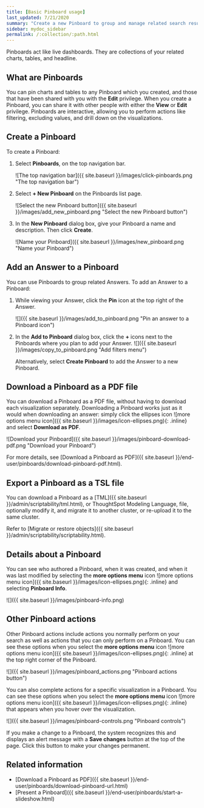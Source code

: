 ```yaml
---
title: [Basic Pinboard usage]
last_updated: 7/21/2020
summary: "Create a new Pinboard to group and manage related search results. Pinboards are the ThoughtSpot term for a dashboard."
sidebar: mydoc_sidebar
permalink: /:collection/:path.html
---
```

Pinboards act like live dashboards. They are collections of your related charts, tables, and headline.

## What are Pinboards

You can pin charts and tables to any Pinboard which you created, and those that have been shared with you with the **Edit** privilege. When you create a Pinboard, you can share it with other people with either the **View** or **Edit** privilege. Pinboards are interactive, allowing you to perform actions like filtering, excluding values, and drill down on the visualizations.


## Create a Pinboard

To create a Pinboard:

1. Select **Pinboards**, on the top navigation bar.

     ![The top navigation bar]({{ site.baseurl }}/images/click-pinboards.png "The top navigation bar")

2. Select **+ New Pinboard** on the Pinboards list page.

     ![Select the new Pinboard button]({{ site.baseurl }}/images/add_new_pinboard.png "Select the new Pinboard button")

3. In the **New Pinboard** dialog box, give your Pinboard a name and description. Then click **Create**.

     ![Name your Pinboard]({{ site.baseurl }}/images/new_pinboard.png "Name your Pinboard")

## Add an Answer to a Pinboard

You can use Pinboards to group related Answers. To add
an Answer to a Pinboard:

1. While viewing your Answer, click the **Pin** icon at the top right of the Answer.

    ![]({{ site.baseurl }}/images/add_to_pinboard.png "Pin an answer to a Pinboard icon")

2. In the **Add to Pinboard** dialog box, click the **+** icons next to the Pinboards where you plan to add your Answer.
    ![]({{ site.baseurl }}/images/copy_to_pinboard.png "Add filters menu")

    Alternatively, select **Create Pinboard** to add the  Answer to a new Pinboard.

## Download a Pinboard as a PDF file

You can download a Pinboard as a PDF file, without having to download each visualization separately. Downloading a Pinboard works just as it would when
downloading an answer: simply click the ellipses icon ![more options menu icon]({{ site.baseurl }}/images/icon-ellipses.png){: .inline} and select **Download as PDF**.

![Download your Pinboard]({{ site.baseurl }}/images/pinboard-download-pdf.png "Download your Pinboard")

For more details, see [Download a Pinboard as PDF]({{ site.baseurl }}/end-user/pinboards/download-pinboard-pdf.html).

## Export a Pinboard as a TSL file

You can download a Pinboard as a [TML]({{ site.baseurl }}/admin/scriptability/tml.html), or ThoughtSpot Modeling Language, file, optionally modify it, and migrate it to another cluster, or re-upload it to the same cluster.

Refer to [Migrate or restore objects]({{ site.baseurl }}/admin/scriptability/scriptability.html).

## Details about a Pinboard

You can see who authored a Pinboard, when it was created, and when it was last
modified by selecting the **more options menu** icon ![more options menu icon]({{ site.baseurl }}/images/icon-ellipses.png){: .inline} and selecting **Pinboard Info**.

![]({{ site.baseurl }}/images/pinboard-info.png)


## Other Pinboard actions

Other Pinboard actions include actions you normally perform on your search as
well as actions that you can only perform on a Pinboard. You can see these options when you select the **more options menu** icon ![more options menu icon]({{ site.baseurl }}/images/icon-ellipses.png){: .inline} at the top right corner of the Pinboard.

![]({{ site.baseurl }}/images/pinboard_actions.png "Pinboard actions button")

You can also complete actions for a specific visualization in a Pinboard. You can see these options when you select the **more options menu** icon ![more options menu icon]({{ site.baseurl }}/images/icon-ellipses.png){: .inline} that appears when you hover over the visualization.

![]({{ site.baseurl }}/images/pinboard-controls.png "Pinboard controls")

If you make a change to a Pinboard, the system recognizes this and displays an alert message with a **Save
changes** button at the top of the page. Click this button to make your changes permanent.

## Related information

* [Download a Pinboard as PDF]({{ site.baseurl }}/end-user/pinboards/download-pinboard-url.html)
* [Present a Pinboard]({{ site.baseurl }}/end-user/pinboards/start-a-slideshow.html)
